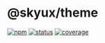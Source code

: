 # @skyux/theme

[![npm](https://img.shields.io/npm/v/@skyux/theme.svg)](https://www.npmjs.com/package/@skyux/theme)
[![status](https://travis-ci.org/blackbaud/skyux-theme.svg?branch=master)](https://travis-ci.org/blackbaud/skyux-theme)
[![coverage](https://codecov.io/gh/blackbaud/skyux-theme/branch/master/graphs/badge.svg?branch=master)](https://codecov.io/gh/blackbaud/skyux-theme/branch/master)
